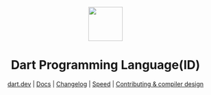 <div align="center">
<p>
    <img width="80" src="https://upload.wikimedia.org/wikipedia/commons/7/7e/Dart-logo.png">
</p>
<h1>Dart Programming Language(ID)</h1>

[dart.dev](https://dart.dev) | [Docs](https://github.com/vlang/v/blob/master/doc/docs.md) | [Changelog](https://github.com/vlang/v/blob/master/CHANGELOG.md) | [Speed](https://fast.vlang.io/) | [Contributing & compiler design](https://github.com/vlang/v/blob/master/CONTRIBUTING.md)

</div>
<div align="center">
